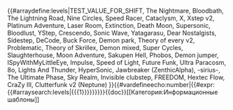 {{#arraydefine:levels|TEST_VALUE_FOR_SHIFT,
The Nightmare,
Bloodbath,
The Lightning Road,
Nine Circles,
Speed Racer,
Cataclysm,
X,
Xstep v2,
Platinum Adventure,
Laser Room,
Extinction,
Death Moon,
Supersonic,
Bloodlust,
YStep,
Crescendo,
Sonic Wave,
Yatagarasu,
Dear Nostalgists,
Sidestep,
DeCode,
Buck Force,
Demon park,
Theory of every v2,
Problematic,
Theory of Skrillex,
Demon mixed,
Super Cycles,
Slaughterhouse,
Moon Adventure,
Sakupen Hell,
Phobos,
Demon jumper,
ISpyWithMyLittleEye,
Impulse,
Speed of Light,
Future Funk,
Ultra Paracosm,
8o,
Lights And Thunder,
HyperSonic,
Jawbreaker (ZenthicAlpha),
-sirius-,
The Ultimate Phase,
Sky Realm,
Invisible clubstep,
FREEDOM,
Hextec Flow,
CraZy III,
Clutterfunk v2 (Neptune)
}}{{#vardefineecho:number|{{#expr:{{#arraysearch:levels|{{{1}}}}}}}}}<noinclude>{{doc}}[[Категория:Информационные шаблоны]]</noinclude>